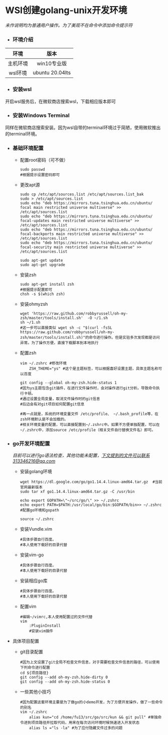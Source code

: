 # WSl创建golang-unix开发环境

*未作说明均为普通用户操作。为了美观不在命令中添加命令提示符*

* ### 环境介绍

|环境|版本|
|:-:|:-:|
|主机环境|win10专业版|
|wsl环境|ubuntu 20.04lts|



* ### 安装wsl 

开启wsl服务后，在微软商店搜索wsl，下载相应版本即可



* ### 安装Windows Terminal

同样在微软商店搜索安装。因为wsl自带的terminal环境过于简陋，使用微软推出的terminal环境。



* ### 基础环境配置

  * 配置root密码（可不做）

    ```shell
    sudo passwd 
    #根据提示设置密码即可
    ```

  * 更改apt源

    ``` shell
    sudo cp /etc/apt/sources.list /etc/apt/sources.list_bak
    sudo > /etc/apt/sources.list
    sudo echo "deb https://mirrors.tuna.tsinghua.edu.cn/ubuntu/ focal main restricted universe multiverse" >> /etc/apt/sources.list
    sudo echo "deb https://mirrors.tuna.tsinghua.edu.cn/ubuntu/ focal-updates main restricted universe multiverse" >> /etc/apt/sources.list
    sudo echo "deb https://mirrors.tuna.tsinghua.edu.cn/ubuntu/ focal-backports main restricted universe multiverse" >> /etc/apt/sources.list
    sudo echo "deb https://mirrors.tuna.tsinghua.edu.cn/ubuntu/ focal-security main restricted universe multiverse" >> /etc/apt/sources.list
    
    sudo apt-get update
    sudo apt-get upgrade
    ```

  * 安装zsh

    ```shell
    sudo apt-get install zsh
    #根据提示配置即可
    chsh -s $(which zsh)
    ```

  * 安装ohmyzsh

    ```shell
    wget 'https://raw.github.com/robbyrussell/oh-my-zsh/master/tools/install.sh'  -O ~/1.sh
    sh ~/1.sh
    #这一步可以直接类似 wget sh -c "$(curl -fsSL https://raw.github.com/robbyrussell/oh-my-zsh/master/tools/install.sh)"的命令进行操作。但是实验多次发现都是访问异常。为了操作方便，直接下载脚本到本地执行
    ```

    

  * 配置zsh

    ```shell
    vim ~/.zshrc #修改环境
    	ZSH_THEME="ys" #这个是主题标签，可以根据喜好设置主题，具体主题名称可以百度
    	
    git config --global oh-my-zsh.hide-status 1 
    #因为ys主题包含git插件，在进行文件操作时，会对操作进行git分析。导致命令执行卡顿。
    #通过设置全局变量，取消文件操作时的git信息
    #后边会有对git项目如何配置git信息
    
    #再一点就是，系统的环境变量文件 /etc/profile、 ~/.bash_profile等，在zsh环境默认是不会加载的。
    #相关环境变量的配置，可以直接配置到~/.zshrc中。如果不方便单独配置，可以在~/.zshrc中，添加source /etc/profile（相关文件自行替换文件名）即可。
    ```





* ### go开发环境配置

  *目前可以进行go语法检查，其他功能未配置，下文提到的文件可以联系313346216@qq.com*

  * 安装golang环境

    ```shell
    wget https://dl.google.com/go/go1.14.4.linux-amd64.tar.gz  #当前官网最新版本
    sudo tar xf go1.14.4.linux-amd64.tar.gz -C /usr/bin
    
    echo export GOPATH=\"~/src/go/\" >> ~/.zshrc
    echo export PATH=$PATH:/usr/local/go/bin:$GOPATH/bin>> ~/.zshrc
    #配置go环境和gopath
    
    source ~/.zshrc
    ```

  * 安装Vundle.vim

    ```shell
    #具体步骤自行百度。
    #本人使用下载好的目录代替
    ```

  * 安装vim-go

    ```shell
    #具体步骤自行百度。
    #本人使用下载好的目录代替
    ```

  * 安装相应go库

    ```shell
    #具体步骤自行百度。
    #本人使用下载好的目录代替
    ```

  * 配置vim

    ```shell
    #编辑~/vimrc,本人使用配置过的文件代替
    vim
    	:PluginInstall
    	#安装vim插件
    ```

    

* 具体项目配置

  * git目录配置

    ```shell
    #因为上文设置了git全局不检查文件信息，对于需要检查文件信息的路径，可以使用下列命令进行配置
    cd ${项目路径}
    git config --add oh-my-zsh.hide-dirty 0
    git config --add oh-my-zsh.hide-status 0
    ```

    

  * 一些其他小技巧

    ```shell
    #因为配置这套环境主要是为了做go的小demo开发，为了方便开发操作，做了一些命令的别名
    vim ~/.zshrc
    	alias kun="cd /home/fu13/src/go/src/kun && git pull" #单独命令进到项目路径并拉取代码，用来在每次访问环境时候快速进入开发状态
    	alias ls ="ls -la" #为了应付隐藏文件过多的问题
    ```

    



